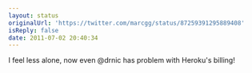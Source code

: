 ```yaml
---
layout: status
originalUrl: 'https://twitter.com/marcgg/status/87259391295889408'
isReply: false
date: 2011-07-02 20:40:34
---
```


I feel less alone, now even @drnic has problem with Heroku's billing!
